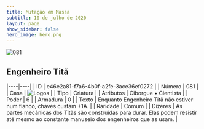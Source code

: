 ```yaml
---
title: Mutação em Massa
subtitle: 10 de julho de 2020
layout: page
show_sidebar: false
hero_image: hero.png
---
```


![081](https://cdn.keyforgegame.com/media/card_front/pt/479_081_46X98FVV69Q3_pt.png)

## Engenheiro Titã

|----|----|
| ID | e46e2a81-f7a6-4b0f-a2fe-3ace36ef0272 |
| Número | 081 |
| Casa | ![Logos](https://archonarcana.com/images/thumb/c/ce/Logos.png/22px-Logos.png "Logos") |
| Tipo | Criatura |
| Atributos | Ciborgue • Cientista |
| Poder | 6 |
| Armadura | 0 |
| Texto | Enquanto Engenheiro Titã não estiver num flanco, chaves custam +1A. |
| Raridade | Comum |
| Dizeres | As partes mecânicas dos Titãs são construídas para durar. Elas podem resistir até mesmo ao constante manuseio dos engenheiros que as usam. |

